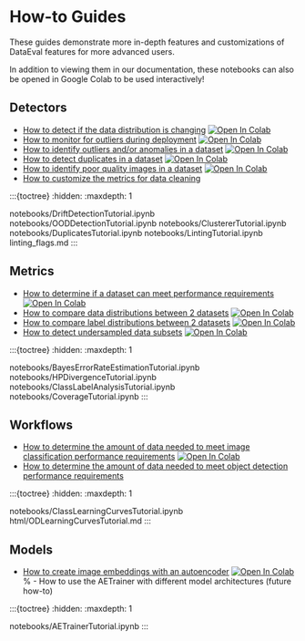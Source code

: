 How-to Guides
=========

These guides demonstrate more in-depth features and customizations of DataEval features for more advanced users.

In addition to viewing them in our documentation, these notebooks can also be opened in Google Colab to be used interactively!

Detectors
---------

- [How to detect if the data distribution is changing](notebooks/DriftDetectionTutorial) [![Open In Colab][colab-badge]][drift-colab]
- [How to monitor for outliers during deployment](notebooks/OODDetectionTutorial) [![Open In Colab][colab-badge]][out-colab]
- [How to identify outliers and/or anomalies in a dataset](notebooks/ClustererTutorial) [![Open In Colab][colab-badge]][clust-colab]
- [How to detect duplicates in a dataset](notebooks/DuplicatesTutorial) [![Open In Colab][colab-badge]][dup-colab]
- [How to identify poor quality images in a dataset](notebooks/LintingTutorial) [![Open In Colab][colab-badge]][lint-colab]
- [How to customize the metrics for data cleaning](linting_flags.md)

:::{toctree}
:hidden:
:maxdepth: 1

notebooks/DriftDetectionTutorial.ipynb
notebooks/OODDetectionTutorial.ipynb
notebooks/ClustererTutorial.ipynb
notebooks/DuplicatesTutorial.ipynb
notebooks/LintingTutorial.ipynb
linting_flags.md
:::

Metrics
-------

- [How to determine if a dataset can meet performance requirements](notebooks/BayesErrorRateEstimationTutorial) [![Open In Colab][colab-badge]][ber-colab]
- [How to compare data distributions between 2 datasets](notebooks/HPDivergenceTutorial) [![Open In Colab][colab-badge]][div-colab]
- [How to compare label distributions between 2 datasets](notebooks/ClassLabelAnalysisTutorial) [![Open In Colab][colab-badge]][lbl-colab]
- [How to detect undersampled data subsets](notebooks/CoverageTutorial) [![Open In Colab][colab-badge]][cov-colab]

:::{toctree}
:hidden:
:maxdepth: 1

notebooks/BayesErrorRateEstimationTutorial.ipynb
notebooks/HPDivergenceTutorial.ipynb
notebooks/ClassLabelAnalysisTutorial.ipynb
notebooks/CoverageTutorial.ipynb
:::

Workflows
---------

- [How to determine the amount of data needed to meet image classification performance requirements](notebooks/ClassLearningCurvesTutorial) [![Open In Colab][colab-badge]][suff-colab]
- [How to determine the amount of data needed to meet object detection performance requirements](html/ODLearningCurvesTutorial)

:::{toctree}
:hidden:
:maxdepth: 1

notebooks/ClassLearningCurvesTutorial.ipynb
html/ODLearningCurvesTutorial.md
:::

Models
------

- [How to create image embeddings with an autoencoder](notebooks/AETrainerTutorial) [![Open In Colab][colab-badge]][ae-colab]
% - How to use the AETrainer with different model architectures (future how-to)

:::{toctree}
:hidden:
:maxdepth: 1

notebooks/AETrainerTutorial.ipynb
:::

[colab-badge]: https://colab.research.google.com/assets/colab-badge.svg
[ber-colab]: https://colab.research.google.com/github/aria-ml/dataeval/blob/v0.69.4/docs/how_to/notebooks/BayesErrorRateEstimationTutorial.ipynb
[suff-colab]: https://colab.research.google.com/github/aria-ml/dataeval/blob/v0.69.4/docs/how_to/notebooks/ClassLearningCurvesTutorial.ipynb
[div-colab]: https://colab.research.google.com/github/aria-ml/dataeval/blob/v0.69.4/docs/how_to/notebooks/HPDivergenceTutorial.ipynb
[drift-colab]: https://colab.research.google.com/github/aria-ml/dataeval/blob/v0.69.4/docs/how_to/notebooks/DriftDetectionTutorial.ipynb
[out-colab]: https://colab.research.google.com/github/aria-ml/dataeval/blob/v0.69.4/docs/how_to/notebooks/OODDetectionTutorial.ipynb
[ae-colab]: https://colab.research.google.com/github/aria-ml/dataeval/blob/v0.69.4/docs/how_to/notebooks/AETrainerTutorial.ipynb
[lbl-colab]: https://colab.research.google.com/github/aria-ml/dataeval/blob/v0.69.4/docs/how_to/notebooks/ClassLabelAnalysisTutorial.ipynb
[odlc-colab]: https://colab.research.google.com/github/aria-ml/dataeval/blob/v0.69.4/docs/how_to/notebooks/ODLearningCurvesTutorial.ipynb
[clust-colab]: https://colab.research.google.com/github/aria-ml/dataeval/blob/v0.69.4/docs/how_to/notebooks/ClustererTutorial.ipynb
[dup-colab]: https://colab.research.google.com/github/aria-ml/dataeval/blob/v0.69.4/docs/how_to/notebooks/DuplicatesTutorial.ipynb
[lint-colab]: https://colab.research.google.com/github/aria-ml/dataeval/blob/v0.69.4/docs/how_to/notebooks/LintingTutorial.ipynb
[cov-colab]: https://colab.research.google.com/github/aria-ml/dataeval/blob/v0.69.4/docs/how_to/notebooks/CoverageTutorial.ipynb